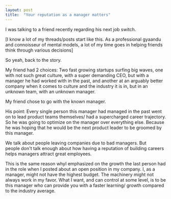 ```yaml
---
layout: post
title:  "Your reputation as a manager matters"
---
```


I was talking to a friend recently regarding his next job switch.

[I know a lot of my threads/posts start like this. As a professional gyaandu and connoisseur of mental models, a lot of my time goes in helping friends think through various decisions]

So yeah, back to the story.

My friend had 2 choices: Two fast growing startups surfing big waves, one with not such great culture, with a super demanding CEO, but with a manager he had worked with in the past, and another at an arguably better company when it comes to culture and the industry it is in, but in an unknown team, with an unknown manager.

My friend chose to go with the known manager.

His point: Every single person this manager had managed in the past went on to lead product teams themselves/ had a supercharged career trajectory. So he was going to optimize on the manager over everything else. Because he was hoping that he would be the next product leader to be groomed by this manager.

We talk about people leaving companies due to bad managers. But people don't talk enough about how having a reputation of building careers helps managers attract great employees.

This is the same reason whyI emphasized on the growth the last person had in the role when I posted about an open position in my company. I, as a manager, might not have the highest budget. The machinery might not always work in my favor. What I want, and can control at some level, is to be this manager who can provide you with a faster learning/ growth compared to the industry average.
